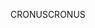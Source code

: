 <span data-ttu-id="64b4f-101">CRONUS</span><span class="sxs-lookup"><span data-stu-id="64b4f-101">CRONUS</span></span>